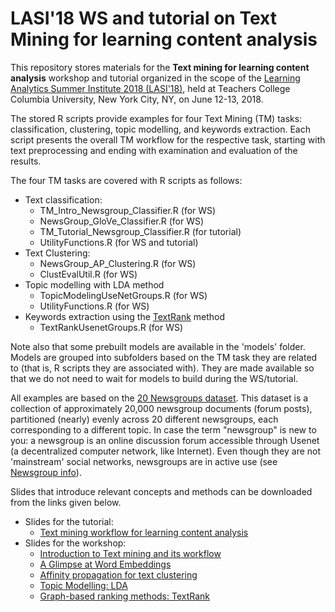 # LASI'18 WS and tutorial on Text Mining for learning content analysis

This repository stores materials for the **Text mining for learning content analysis** workshop and tutorial organized in the scope of the [Learning Analytics Summer Institute 2018 (LASI'18)](https://solaresearch.org/events/lasi/lasi-2018/lasi18-workshops/), held at Teachers College Columbia University, New York City, NY, on June 12-13, 2018. 

The stored R scripts provide examples for four Text Mining (TM) tasks: classification, clustering, topic modelling, and keywords extraction. Each script presents the overall TM workflow for the respective task, starting with text preprocessing and ending with examination and evaluation of the results.

The four TM tasks are covered with R scripts as follows:
* Text classification:
  * TM_Intro_Newsgroup_Classifier.R (for WS)
  * NewsGroup_GloVe_Classifier.R (for WS)
  * TM_Tutorial_Newsgroup_Classifier.R (for tutorial)
  * UtilityFunctions.R (for WS and tutorial)
* Text Clustering:
  * NewsGroup_AP_Clustering.R (for WS)
  * ClustEvalUtil.R (for WS)
* Topic modelling with LDA method 
  * TopicModelingUseNetGroups.R (for WS)
  * UtilityFunctions.R (for WS)
* Keywords extraction using the [TextRank](http://www.aclweb.org/anthology/W04-3252) method
  * TextRankUsenetGroups.R (for WS)

Note also that some prebuilt models are available in the 'models' folder. Models are grouped into subfolders based on the TM task they are related to (that is, R scripts they are associated with). They are made available so that we do not need to wait for models to build during the WS/tutorial.

All examples are based on the [20 Newsgroups dataset](http://qwone.com/~jason/20Newsgroups/).
This dataset is a collection of approximately 20,000 newsgroup documents (forum posts), partitioned (nearly) evenly across 20 different newsgroups, each corresponding to a different topic.
In case the term "newsgroup" is new to you: a newsgroup is an online discussion forum accessible through Usenet (a decentralized computer network, like Internet). Even though they are not 'mainstream' social networks, newsgroups are in active use (see [Newsgroup info](https://www.binsearch.info/groupinfo.php)).

Slides that introduce relevant concepts and methods can be downloaded from the links given below.
* Slides for the tutorial: 
  * [Text mining workflow for learning content analysis](https://1drv.ms/b/s!AjwXFgNk6IQbgheDJUZ5hViJPLos)
* Slides for the workshop:
  * [Introduction to Text mining and its workflow](https://1drv.ms/b/s!AjwXFgNk6IQbghkOxH6jIp9oakUG)
  * [A Glimpse at Word Embeddings](https://1drv.ms/b/s!AjwXFgNk6IQbghXMfm0wTK6RLkqf)
  * [Affinity propagation for text clustering](https://1drv.ms/b/s!AjwXFgNk6IQbghvMSeEs9yqyar6q)
  * [Topic Modelling: LDA](https://1drv.ms/b/s!AjwXFgNk6IQbghGZ3aOHXoVQN-mz)
  * [Graph-based ranking methods: TextRank](https://1drv.ms/b/s!AjwXFgNk6IQbghB3pYLEEQ13iFQO)

